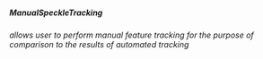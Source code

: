 #####  **ManualSpeckleTracking**
######  allows user to perform manual feature tracking for the purpose of comparison to the results of automated tracking
